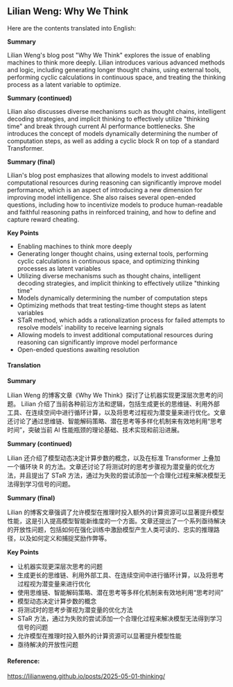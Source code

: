 ## Lilian Weng: Why We Think

Here are the contents translated into English:

**Summary**

Lilian Weng's blog post "Why We Think" explores the issue of enabling machines to think more deeply. Lilian introduces various advanced methods and logic, including generating longer thought chains, using external tools, performing cyclic calculations in continuous space, and treating the thinking process as a latent variable to optimize.

**Summary (continued)**

Lilian also discusses diverse mechanisms such as thought chains, intelligent decoding strategies, and implicit thinking to effectively utilize "thinking time" and break through current AI performance bottlenecks. She introduces the concept of models dynamically determining the number of computation steps, as well as adding a cyclic block R on top of a standard Transformer.

**Summary (final)**

Lilian's blog post emphasizes that allowing models to invest additional computational resources during reasoning can significantly improve model performance, which is an aspect of introducing a new dimension for improving model intelligence. She also raises several open-ended questions, including how to incentivize models to produce human-readable and faithful reasoning paths in reinforced training, and how to define and capture reward cheating.

**Key Points**

* Enabling machines to think more deeply
* Generating longer thought chains, using external tools, performing cyclic calculations in continuous space, and optimizing thinking processes as latent variables
* Utilizing diverse mechanisms such as thought chains, intelligent decoding strategies, and implicit thinking to effectively utilize "thinking time"
* Models dynamically determining the number of computation steps
* Optimizing methods that treat testing-time thought steps as latent variables
* STaR method, which adds a rationalization process for failed attempts to resolve models' inability to receive learning signals
* Allowing models to invest additional computational resources during reasoning can significantly improve model performance
* Open-ended questions awaiting resolution

#### Translation 

**Summary**

Lilian Weng 的博客文章《Why We Think》探讨了让机器实现更深层次思考的问题。 Lilian 介绍了当前各种前沿方法和逻辑，包括生成更长的思维链、利用外部工具、在连续空间中进行循环计算，以及将思考过程视为潜变量来进行优化。文章还讨论了通过思维链、智能解码策略、潜在思考等多样化机制来有效地利用“思考时间”，突破当前 AI 性能瓶颈的理论基础、技术实现和前沿进展。

**Summary (continued)**

Lilian 还介绍了模型动态决定计算步数的概念，以及在标准 Transformer 上叠加一个循环块 R 的方法。文章还讨论了将测试时的思考步骤视为潜变量的优化方法，并且提出了 STaR 方法，通过为失败的尝试添加一个合理化过程来解决模型无法得到学习信号的问题。

**Summary (final)**

Lilian 的博客文章强调了允许模型在推理时投入额外的计算资源可以显著提升模型性能，这是引入提高模型智能新维度的一个方面。文章还提出了一个系列亟待解决的开放性问题，包括如何在强化训练中激励模型产生人类可读的、忠实的推理路径，以及如何定义和捕捉奖励作弊等。

**Key Points**

* 让机器实现更深层次思考的问题
* 生成更长的思维链、利用外部工具、在连续空间中进行循环计算，以及将思考过程视为潜变量来进行优化
* 使用思维链、智能解码策略、潜在思考等多样化机制来有效地利用“思考时间”
* 模型动态决定计算步数的概念
* 将测试时的思考步骤视为潜变量的优化方法
* STaR 方法，通过为失败的尝试添加一个合理化过程来解决模型无法得到学习信号的问题
* 允许模型在推理时投入额外的计算资源可以显著提升模型性能
* 亟待解决的开放性问题

#### Reference: 

https://lilianweng.github.io/posts/2025-05-01-thinking/